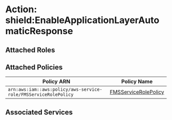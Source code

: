 # Action: shield:EnableApplicationLayerAutomaticResponse

## Attached Roles

## Attached Policies

| Policy ARN | Policy Name |
|------------|-------------|
| `arn:aws:iam::aws:policy/aws-service-role/FMSServiceRolePolicy` | [FMSServiceRolePolicy](../policies.md#fmsservicerolepolicy) |

## Associated Services

